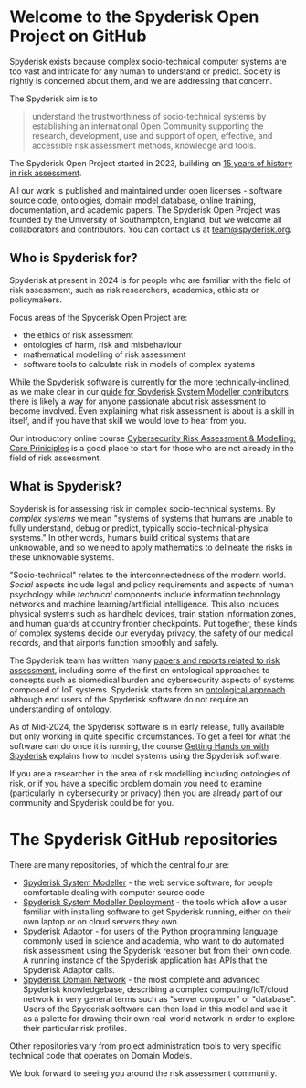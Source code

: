 # Welcome to the Spyderisk Open Project on GitHub

Spyderisk exists because complex socio-technical computer systems are too vast
and intricate for any human to understand or predict. Society is rightly is
concerned about them, and we are addressing that concern.

The Spyderisk aim is to

> understand the trustworthiness of socio-technical systems by establishing an
> international Open Community supporting the research, development, use and
> support of open, effective, and accessible risk assessment methods, knowledge
> and tools.

The Spyderisk Open Project started in 2023, building on
[15 years of history in risk assessment](https://github.com/Spyderisk/system-modeller/blob/dev/HISTORY.md).

All our work is published and maintained under open licenses - software
source code, ontologies, domain model database, online training, documentation,
and academic papers. The Spyderisk Open Project was founded by the University
of Southampton, England, but we welcome all collaborators and contributors. You
can contact us at [team@spyderisk.org](mailto://team@spyderisk.org).

## Who is Spyderisk for?

Spyderisk at present in 2024 is for people who are familiar with the field of risk
assessment, such as risk researchers, academics, ethicists or policymakers.

Focus areas of the Spyderisk Open Project are:

* the ethics of risk assessment
* ontologies of harm, risk and misbehaviour
* mathematical modelling of risk assessment
* software tools to calculate risk in models of complex systems

While the Spyderisk software is currently for the more technically-inclined,
as we make clear in our
[guide for Spyderisk System Modeller contributors](https://github.com/Spyderisk/system-modeller/blob/dev/CONTRIBUTING.md)
there is likely a way for anyone passionate about risk assessment to become involved.
Even explaining what risk assessment is about is a skill in itself,
and if you have that skill we would love to hear from you.

Our introductory online course 
[Cybersecurity Risk Assessment & Modelling: Core Priniciples](https://training.spyderisk.org/courses/course/view.php?id=2)
is a good place to start for those who are not already in the field of risk assessment. 

## What is Spyderisk?

Spyderisk is for assessing risk in complex socio-technical systems. By *complex systems* we
mean "systems of systems that humans are unable to fully understand, debug or
predict, typically socio-technical-physical systems." In other words, humans
build critical systems that are unknowable, and so we need to apply mathematics
to delineate the risks in these unknowable systems.

"Socio-technical" relates to the interconnectedness of the modern world.
*Social* aspects include legal and policy requirements and aspects of human
psychology while *technical* components include information technology networks
and machine learning/artificial intelligence. This also includes physical
systems such as handheld devices, train station information zones, and human
guards at country frontier checkpoints. Put together, these kinds of complex
systems decide our everyday privacy, the safety of our medical records, and
that airports function smoothly and safely.

The Spyderisk team has written many
[papers and reports related to risk assessment](https://github.com/Spyderisk/system-modeller/blob/dev/docs/papers/README.md),
including some of the first on ontological approaches to concepts such as biomedical burden
and cybersecurity aspects of systems composed of IoT systems. Spyderisk starts from an
[ontological approach](https://github.com/Spyderisk/system-modeller/blob/dev/docs/ontology.md)
although end users of the Spyderisk software do not require an understanding of ontology.

As of Mid-2024, the Spyderisk software is in early release, fully available but only working
in quite specific circumstances. To get a feel for what the software can do once it is running,
the course [Getting Hands on with Spyderisk](https://training.spyderisk.org/courses/course/view.php?id=3) explains
how to model systems using the Spyderisk software.

If you are a researcher in the area of risk modelling including ontologies of
risk, or if you have a specific problem domain you need to examine
(particularly in cybersecurity or privacy) then you are already part of our
community and Spyderisk could be for you. 

# The Spyderisk GitHub repositories

There are many repositories, of which the central four are:

* [Spyderisk System Modeller](https://github.com/Spyderisk/system-modeller) - the web service software, for people comfortable dealing with computer source code
* [Spyderisk System Modeller Deployment](https://github.com/Spyderisk/system-modeller-deployment/) - the tools which allow a user familiar with installing software to get Spyderisk running, either on their own laptop or on cloud servers they own.
* [Spyderisk Adaptor](https://github.com/Spyderisk/system-modeller-adaptor/) - for users of the [Python programming language](https://python.org) commonly used in science and academia, who want to do automated risk assessment using the Spyderisk reasoner but from their own code. A running instance of the Spyderisk application has APIs that the Spyderisk Adaptor calls.
* [Spyderisk Domain Network](https://github.com/Spyderisk/domain-network) - the most complete and advanced Spyderisk knowledgebase, describing a complex computing/IoT/cloud network in very general terms such as "server computer" or "database". Users of the Spyderisk software can then load in this model and use it as a palette for drawing their own real-world network in order to explore their particular risk profiles.

Other repositories vary from project administration tools to very specific
technical code that operates on Domain Models.

We look forward to seeing you around the risk assessment community.
